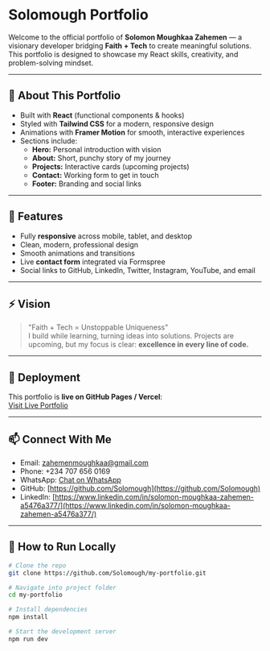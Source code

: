 # Solomough Portfolio

Welcome to the official portfolio of **Solomon Moughkaa Zahemen** — a visionary developer bridging **Faith + Tech** to create meaningful solutions. This portfolio is designed to showcase my React skills, creativity, and problem-solving mindset.  

---

## 🌟 About This Portfolio

- Built with **React** (functional components & hooks)
- Styled with **Tailwind CSS** for a modern, responsive design
- Animations with **Framer Motion** for smooth, interactive experiences
- Sections include:  
  - **Hero:** Personal introduction with vision  
  - **About:** Short, punchy story of my journey  
  - **Projects:** Interactive cards (upcoming projects)  
  - **Contact:** Working form to get in touch  
  - **Footer:** Branding and social links  

---

## 🔧 Features

- Fully **responsive** across mobile, tablet, and desktop  
- Clean, modern, professional design  
- Smooth animations and transitions  
- Live **contact form** integrated via Formspree  
- Social links to GitHub, LinkedIn, Twitter, Instagram, YouTube, and email  

---

## ⚡ Vision

> "Faith + Tech = Unstoppable Uniqueness"  
> I build while learning, turning ideas into solutions. Projects are upcoming, but my focus is clear: **excellence in every line of code.**

---

## 🚀 Deployment

This portfolio is **live on GitHub Pages / Vercel**:  
[Visit Live Portfolio](YOUR_LIVE_PORTFOLIO_LINK_HERE)

---

## 📫 Connect With Me

- Email: zahemenmoughkaa@gmail.com  
- Phone: +234 707 656 0169  
- WhatsApp: [Chat on WhatsApp](https://wa.me/2347076560169)  
- GitHub: [https://github.com/Solomough](https://github.com/Solomough)  
- LinkedIn: [https://www.linkedin.com/in/solomon-moughkaa-zahemen-a5476a377/](https://www.linkedin.com/in/solomon-moughkaa-zahemen-a5476a377/)  

---

## 📂 How to Run Locally

```bash
# Clone the repo
git clone https://github.com/Solomough/my-portfolio.git

# Navigate into project folder
cd my-portfolio

# Install dependencies
npm install

# Start the development server
npm run dev
